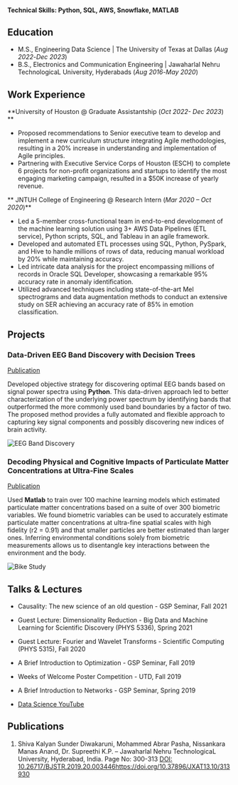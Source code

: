 
#### Technical Skills: Python, SQL, AWS, Snowflake, MATLAB

## Education								       		
- M.S., Engineering Data Science	| The University of Texas at Dallas (_Aug 2022_-_Dec 2023_)	 			        		
- B.S., Electronics and Communication Engineering | Jawaharlal Nehru TechnologicaL University, Hyderabads (_Aug 2016_-_May 2020_)

## Work Experience
**University of Houston @ Graduate Assistantship (_Oct 2022- Dec 2023_) **
- Proposed recommendations to Senior executive team to develop and implement a new curriculum structure integrating Agile methodologies, resulting in a 20% increase in understanding and implementation of Agile principles.
- Partnering with Executive Service Corps of Houston (ESCH) to complete 6 projects for non-profit organizations and startups to identify the most engaging marketing campaign, resulted in a $50K increase of yearly revenue.

** JNTUH College of Engineering @ Research Intern (_Mar 2020 – Oct 2020_)**
- Led a 5-member cross-functional team in end-to-end development of the machine learning solution using 3+ AWS Data Pipelines (ETL service), Python scripts, SQL, and Tableau in an agile framework.
- Developed and automated ETL processes using SQL, Python, PySpark, and Hive to handle millions of rows of data, reducing manual workload by 20% while maintaining accuracy.
- Led intricate data analysis for the project encompassing millions of records in Oracle SQL Developer, showcasing a remarkable 95% accuracy rate in anomaly identification.
- Utilized advanced techniques including state-of-the-art Mel spectrograms and data augmentation methods to conduct an extensive study on SER achieving an accuracy rate of 85% in emotion classification.

## Projects
### Data-Driven EEG Band Discovery with Decision Trees
[Publication](https://www.mdpi.com/1424-8220/22/8/3048)

Developed objective strategy for discovering optimal EEG bands based on signal power spectra using **Python**. This data-driven approach led to better characterization of the underlying power spectrum by identifying bands that outperformed the more commonly used band boundaries by a factor of two. The proposed method provides a fully automated and flexible approach to capturing key signal components and possibly discovering new indices of brain activity.

![EEG Band Discovery](/assets/img/eeg_band_discovery.jpeg)

### Decoding Physical and Cognitive Impacts of Particulate Matter Concentrations at Ultra-Fine Scales
[Publication](https://www.mdpi.com/1424-8220/22/11/4240)

Used **Matlab** to train over 100 machine learning models which estimated particulate matter concentrations based on a suite of over 300 biometric variables. We found biometric variables can be used to accurately estimate particulate matter concentrations at ultra-fine spatial scales with high fidelity (r2 = 0.91) and that smaller particles are better estimated than larger ones. Inferring environmental conditions solely from biometric measurements allows us to disentangle key interactions between the environment and the body.

![Bike Study](/assets/img/bike_study.jpeg)

## Talks & Lectures
- Causality: The new science of an old question - GSP Seminar, Fall 2021
- Guest Lecture: Dimensionality Reduction - Big Data and Machine Learning for Scientific Discovery (PHYS 5336), Spring 2021
- Guest Lecture: Fourier and Wavelet Transforms - Scientific Computing (PHYS 5315), Fall 2020
- A Brief Introduction to Optimization - GSP Seminar, Fall 2019
- Weeks of Welcome Poster Competition - UTD, Fall 2019
- A Brief Introduction to Networks - GSP Seminar, Spring 2019

- [Data Science YouTube](https://www.youtube.com/channel/UCa9gErQ9AE5jT2DZLjXBIdA)

## Publications
1. Shiva Kalyan Sunder Diwakaruni, Mohammed Abrar Pasha, Nissankara Manas Anand, Dr. Supreethi K.P. – Jawaharlal Nehru TechnologicaL
University, Hyderabad, India. Page No: 300-313 [DOI: 10.26717/BJSTR.2019.20.003446](https://doi.org/10.37896/JXAT13.10/313930)https://doi.org/10.37896/JXAT13.10/313930
